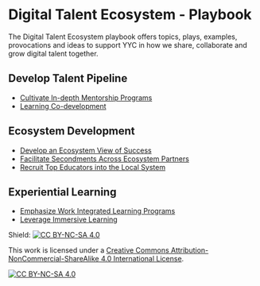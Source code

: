 # Digital Talent Ecosystem - Playbook
The Digital Talent Ecosystem playbook offers topics, plays, examples, provocations and ideas to support YYC in how we share, collaborate and grow digital talent together.

## Develop Talent Pipeline
* [Cultivate In-depth Mentorship Programs](https://github.com/SADTxSAIT/dte-playbook/blob/main/develop-talent-pipeline/cultivate-in-depth-mentorship-programs.md)
* [Learning Co-development](https://github.com/SADTxSAIT/dte-playbook/blob/main/develop-talent-pipeline/learning-co-development.md)
## Ecosystem Development
* [Develop an Ecosystem View of Success](https://github.com/SADTxSAIT/dte-playbook/blob/main/ecosystem-development/develop-an-ecosystem-view-of-success.md)
* [Facilitate Secondments Across Ecosystem Partners](https://github.com/SADTxSAIT/dte-playbook/blob/main/ecosystem-development/facilitate-secondments-across-ecosystem-partners.md)
* [Recruit Top Educators into the Local System](https://github.com/SADTxSAIT/dte-playbook/blob/main/ecosystem-development/recruit-top-educators-into-the-local-system.md)

## Experiential Learning
* [Emphasize Work Integrated Learning Programs](https://github.com/SADTxSAIT/dte-playbook/blob/main/experiential-learning/emphasize-work-integrated-learning-programs.md)
* [Leverage Immersive Learning](https://github.com/SADTxSAIT/dte-playbook/blob/main/experiential-learning/leverage-immersive-learning.md)



Shield: [![CC BY-NC-SA 4.0][cc-by-nc-sa-shield]][cc-by-nc-sa]

This work is licensed under a
[Creative Commons Attribution-NonCommercial-ShareAlike 4.0 International License][cc-by-nc-sa].

[![CC BY-NC-SA 4.0][cc-by-nc-sa-image]][cc-by-nc-sa]

[cc-by-nc-sa]: http://creativecommons.org/licenses/by-nc-sa/4.0/
[cc-by-nc-sa-image]: https://licensebuttons.net/l/by-nc-sa/4.0/88x31.png
[cc-by-nc-sa-shield]: https://img.shields.io/badge/License-CC%20BY--NC--SA%204.0-lightgrey.svg
